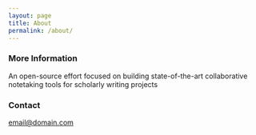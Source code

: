 ```yaml
---
layout: page
title: About
permalink: /about/
---
```


### More Information

An open-source effort focused on building state-of-the-art collaborative notetaking tools for scholarly writing projects

### Contact

[email@domain.com](mailto:email@domain.com)
